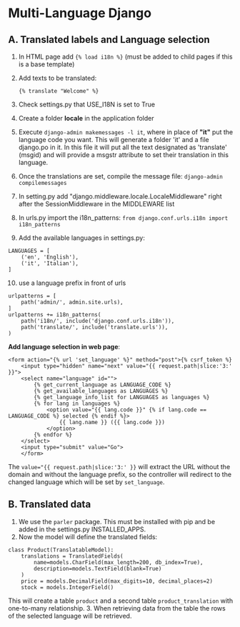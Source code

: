 # Multi-Language Django

## A. Translated labels and Language selection

1.  In HTML page add 
    ```{% load i18n %}``` 
    (must be added to child pages if this is a base template)

1.  Add texts to be translated: 
    ```
    {% translate "Welcome" %}
    ```

1.  Check settings.py that USE_I18N is set to True

1.  Create a folder **locale** in the application folder
5. Execute ```django-admin makemessages -l it```, where in place of **"it"** put 
   the language code you want. This will generate a folder 'it' and a file django.po in it. In this file it will put all the text designated as 'translate' (msgid) and will provide a msgstr attribute to set their translation in this language.
6. Once the translations are set, compile the message file: ```django-admin compilemessages```
7. In setting.py add "django.middleware.locale.LocaleMiddleware" 
right after the SessionMiddleware in the MIDDLEWARE list
8. In urls.py import the i18n_patterns: ```from django.conf.urls.i18n import i18n_patterns```
9. Add the available languages in settings.py:
```
LANGUAGES = [
    ('en', 'English'),
    ('it', 'Italian'),
]
```

10. use a language prefix in front of urls
```
urlpatterns = [
    path('admin/', admin.site.urls),
]
urlpatterns += i18n_patterns(
    path('i18n/', include('django.conf.urls.i18n')),
    path('translate/', include('translate.urls')),
)
```

**Add language selection in web page**:
```
<form action="{% url 'set_language' %}" method="post">{% csrf_token %}
    <input type="hidden" name="next" value="{{ request.path|slice:'3:' }}">
    <select name="language" id="">
        {% get_current_language as LANGUAGE_CODE %}
        {% get_available_languages as LANGUAGES %}
        {% get_language_info_list for LANGUAGES as languages %}
        {% for lang in languages %}
            <option value="{{ lang.code }}" {% if lang.code == LANGUAGE_CODE %} selected {% endif %}>
                {{ lang.name }} ({{ lang.code }})
            </option>
        {% endfor %}
    </select>
    <input type="submit" value="Go">
    </form>
```
The ```value="{{ request.path|slice:'3:' }}``` will extract the URL without the domain and without 
the language prefix, so the controller will redirect to the changed language which will 
be set by ```set_language```.

## B. Translated data 

1. We use the ```parler``` package. This must be installed with pip and be added in the 
settings.py INSTALLED_APPS.
1. Now the model will define the translated fields:
```
class Product(TranslatableModel):
    translations = TranslatedFields(
        name=models.CharField(max_length=200, db_index=True),
        description=models.TextField(blank=True)
    )
    price = models.DecimalField(max_digits=10, decimal_places=2)
    stock = models.IntegerField()
```
This will create a table ```product``` and a second table ```product_translation``` 
with one-to-many relationship.
3. When retrieving data from the table the rows of the selected language will be retrieved.

